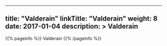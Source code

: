 
---
title: "Valderain"
linkTitle: "Valderain"
weight: 8
date: 2017-01-04
description: >
 Valderain
---

{{% pageinfo %}}
Valderain
{{% /pageinfo %}}

